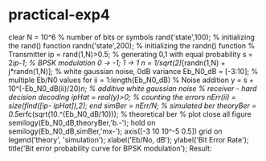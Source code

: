 # practical-exp4

clear 
N = 10^6 % number of bits or symbols 
rand('state',100); % initializing the rand() function 
randn('state',200); % initializing the randn() function 
% Transmitter 
ip = rand(1,N)>0.5; % generating 0,1 with equal probability 
s = 2*ip-1; % BPSK modulation 0 -> -1; 1 -> 1 
n = 1/sqrt(2)*[randn(1,N) + j*randn(1,N)]; % white gaussian noise, 
0dB variance 
Eb_N0_dB = [-3:10]; % multiple Eb/N0 values 
for ii = 1:length(Eb_N0_dB) 
% Noise addition 
y = s + 10^(-Eb_N0_dB(ii)/20)*n; % additive white gaussian noise 
% receiver - hard decision decoding 
ipHat = real(y)>0; 
% counting the errors 
nErr(ii) = size(find([ip- ipHat]),2); 
end 
simBer = nErr/N; % simulated ber 
theoryBer = 0.5*erfc(sqrt(10.^(Eb_N0_dB/10))); % theoretical ber 
% plot 
close all 
figure 
semilogy(Eb_N0_dB,theoryBer,'b.-'); 
hold on 
semilogy(Eb_N0_dB,simBer,'mx-'); 
axis([-3 10 10^-5 0.5]) 
grid on 
legend('theory', 'simulation'); 
xlabel('Eb/No, dB'); 
ylabel('Bit Error Rate'); 
title('Bit error probability curve for BPSK modulation'); 
Result:
